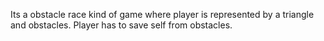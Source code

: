 Its a obstacle race kind of game where player is represented by a triangle and obstacles. Player has to save self from obstacles.